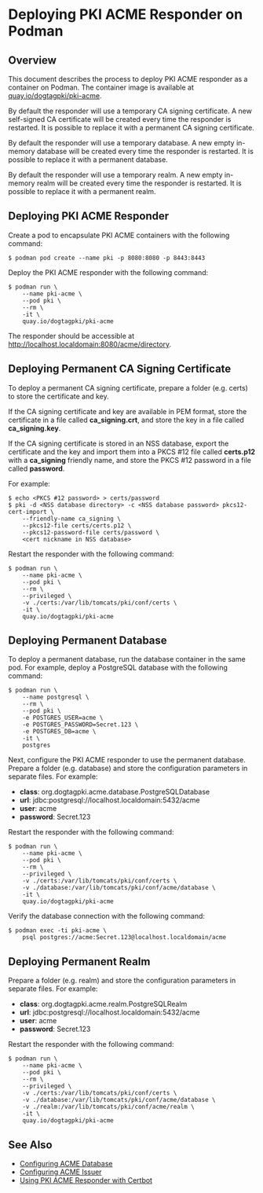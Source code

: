 Deploying PKI ACME Responder on Podman
======================================

## Overview

This document describes the process to deploy PKI ACME responder as a container on Podman.
The container image is available at [quay.io/dogtagpki/pki-acme](https://quay.io/repository/dogtagpki/pki-acme).

By default the responder will use a temporary CA signing certificate.
A new self-signed CA certificate will be created every time the responder is restarted.
It is possible to replace it with a permanent CA signing certificate.

By default the responder will use a temporary database.
A new empty in-memory database will be created every time the responder is restarted.
It is possible to replace it with a permanent database.

By default the responder will use a temporary realm.
A new empty in-memory realm will be created every time the responder is restarted.
It is possible to replace it with a permanent realm.

## Deploying PKI ACME Responder

Create a pod to encapsulate PKI ACME containers with the following command:

```
$ podman pod create --name pki -p 8080:8080 -p 8443:8443
```

Deploy the PKI ACME responder with the following command:

```
$ podman run \
    --name pki-acme \
    --pod pki \
    --rm \
    -it \
    quay.io/dogtagpki/pki-acme
```

The responder should be accessible at http://localhost.localdomain:8080/acme/directory.

## Deploying Permanent CA Signing Certificate

To deploy a permanent CA signing certificate, prepare a folder (e.g. certs) to store the certificate and key.

If the CA signing certificate and key are available in PEM format,
store the certificate in a file called **ca_signing.crt**,
and store the key in a file called **ca_signing.key**.

If the CA signing certificate is stored in an NSS database,
export the certificate and the key and import them into a PKCS #12 file called **certs.p12**
with a **ca_signing** friendly name,
and store the PKCS #12 password in a file called **password**.

For example:

```
$ echo <PKCS #12 password> > certs/password
$ pki -d <NSS database directory> -c <NSS database password> pkcs12-cert-import \
    --friendly-name ca_signing \
    --pkcs12-file certs/certs.p12 \
    --pkcs12-password-file certs/password \
    <cert nickname in NSS database>
```

Restart the responder with the following command:

```
$ podman run \
    --name pki-acme \
    --pod pki \
    --rm \
    --privileged \
    -v ./certs:/var/lib/tomcats/pki/conf/certs \
    -it \
    quay.io/dogtagpki/pki-acme
```

## Deploying Permanent Database

To deploy a permanent database, run the database container in the same pod.
For example, deploy a PostgreSQL database with the following command:

```
$ podman run \
    --name postgresql \
    --rm \
    --pod pki \
    -e POSTGRES_USER=acme \
    -e POSTGRES_PASSWORD=Secret.123 \
    -e POSTGRES_DB=acme \
    -it \
    postgres
```

Next, configure the PKI ACME responder to use the permanent database.
Prepare a folder (e.g. database) and store the configuration parameters in separate files.
For example:

- **class**: org.dogtagpki.acme.database.PostgreSQLDatabase
- **url**: jdbc:postgresql://localhost.localdomain:5432/acme
- **user**: acme
- **password**: Secret.123

Restart the responder with the following command:

```
$ podman run \
    --name pki-acme \
    --pod pki \
    --rm \
    --privileged \
    -v ./certs:/var/lib/tomcats/pki/conf/certs \
    -v ./database:/var/lib/tomcats/pki/conf/acme/database \
    -it \
    quay.io/dogtagpki/pki-acme
```

Verify the database connection with the following command:

```
$ podman exec -ti pki-acme \
    psql postgres://acme:Secret.123@localhost.localdomain/acme
```

## Deploying Permanent Realm

Prepare a folder (e.g. realm) and store the configuration parameters in separate files.
For example:

- **class**: org.dogtagpki.acme.realm.PostgreSQLRealm
- **url**: jdbc:postgresql://localhost.localdomain:5432/acme
- **user**: acme
- **password**: Secret.123

Restart the responder with the following command:

```
$ podman run \
    --name pki-acme \
    --pod pki \
    --rm \
    --privileged \
    -v ./certs:/var/lib/tomcats/pki/conf/certs \
    -v ./database:/var/lib/tomcats/pki/conf/acme/database \
    -v ./realm:/var/lib/tomcats/pki/conf/acme/realm \
    -it \
    quay.io/dogtagpki/pki-acme
```

## See Also

* [Configuring ACME Database](../acme/Configuring_ACME_Database.md)
* [Configuring ACME Issuer](../acme/Configuring_ACME_Issuer.md)
* [Using PKI ACME Responder with Certbot](../../user/acme/Using_PKI_ACME_Responder_with_Certbot.md)

